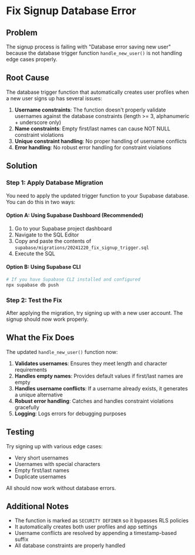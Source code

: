 # Fix Signup Database Error

## Problem
The signup process is failing with "Database error saving new user" because the database trigger function `handle_new_user()` is not handling edge cases properly.

## Root Cause
The database trigger function that automatically creates user profiles when a new user signs up has several issues:

1. **Username constraints**: The function doesn't properly validate usernames against the database constraints (length >= 3, alphanumeric + underscore only)
2. **Name constraints**: Empty first/last names can cause NOT NULL constraint violations
3. **Unique constraint handling**: No proper handling of username conflicts
4. **Error handling**: No robust error handling for constraint violations

## Solution

### Step 1: Apply Database Migration
You need to apply the updated trigger function to your Supabase database. You can do this in two ways:

#### Option A: Using Supabase Dashboard (Recommended)
1. Go to your Supabase project dashboard
2. Navigate to the SQL Editor
3. Copy and paste the contents of `supabase/migrations/20241220_fix_signup_trigger.sql`
4. Execute the SQL

#### Option B: Using Supabase CLI
```bash
# If you have Supabase CLI installed and configured
npx supabase db push
```

### Step 2: Test the Fix
After applying the migration, try signing up with a new user account. The signup should now work properly.

## What the Fix Does

The updated `handle_new_user()` function now:

1. **Validates usernames**: Ensures they meet length and character requirements
2. **Handles empty names**: Provides default values if first/last names are empty
3. **Handles username conflicts**: If a username already exists, it generates a unique alternative
4. **Robust error handling**: Catches and handles constraint violations gracefully
5. **Logging**: Logs errors for debugging purposes

## Testing

Try signing up with various edge cases:
- Very short usernames
- Usernames with special characters
- Empty first/last names
- Duplicate usernames

All should now work without database errors.

## Additional Notes

- The function is marked as `SECURITY DEFINER` so it bypasses RLS policies
- It automatically creates both user profiles and app settings
- Username conflicts are resolved by appending a timestamp-based suffix
- All database constraints are properly handled
